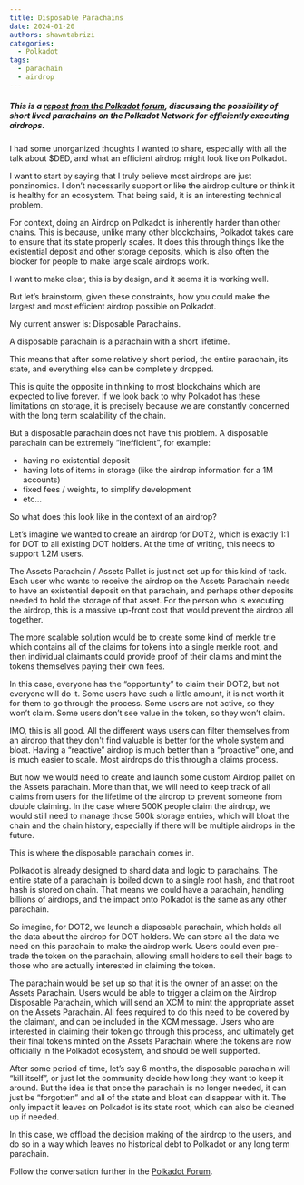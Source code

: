```yaml
---
title: Disposable Parachains
date: 2024-01-20
authors: shawntabrizi
categories:
  - Polkadot
tags:
  - parachain
  - airdrop
---
```


##### This is a [repost from the Polkadot forum](https://forum.polkadot.network/t/disposable-parachains-for-airdrops-and-other-ideas/5769), discussing the possibility of short lived parachains on the Polkadot Network for efficiently executing airdrops.

I had some unorganized thoughts I wanted to share, especially with all the talk about $DED, and what an efficient airdrop might look like on Polkadot.

I want to start by saying that I truly believe most airdrops are just ponzinomics. I don’t necessarily support or like the airdrop culture or think it is healthy for an ecosystem. That being said, it is an interesting technical problem.

For context, doing an Airdrop on Polkadot is inherently harder than other chains. This is because, unlike many other blockchains, Polkadot takes care to ensure that its state properly scales. It does this through things like the existential deposit and other storage deposits, which is also often the blocker for people to make large scale airdrops work.

I want to make clear, this is by design, and it seems it is working well.

But let’s brainstorm, given these constraints, how you could make the largest and most efficient airdrop possible on Polkadot.

My current answer is: Disposable Parachains.

A disposable parachain is a parachain with a short lifetime.

This means that after some relatively short period, the entire parachain, its state, and everything else can be completely dropped.

This is quite the opposite in thinking to most blockchains which are expected to live forever. If we look back to why Polkadot has these limitations on storage, it is precisely because we are constantly concerned with the long term scalability of the chain.

But a disposable parachain does not have this problem. A disposable parachain can be extremely “inefficient”, for example:

- having no existential deposit
- having lots of items in storage (like the airdrop information for a 1M accounts)
- fixed fees / weights, to simplify development
- etc…

So what does this look like in the context of an airdrop?

Let’s imagine we wanted to create an airdrop for DOT2, which is exactly 1:1 for DOT to all existing DOT holders. At the time of writing, this needs to support 1.2M users.

The Assets Parachain / Assets Pallet is just not set up for this kind of task. Each user who wants to receive the airdrop on the Assets Parachain needs to have an existential deposit on that parachain, and perhaps other deposits needed to hold the storage of that asset. For the person who is executing the airdrop, this is a massive up-front cost that would prevent the airdrop all together.

The more scalable solution would be to create some kind of merkle trie which contains all of the claims for tokens into a single merkle root, and then individual claimants could provide proof of their claims and mint the tokens themselves paying their own fees.

In this case, everyone has the “opportunity” to claim their DOT2, but not everyone will do it. Some users have such a little amount, it is not worth it for them to go through the process. Some users are not active, so they won’t claim. Some users don’t see value in the token, so they won’t claim.

IMO, this is all good. All the different ways users can filter themselves from an airdrop that they don't find valuable is better for the whole system and bloat. Having a “reactive” airdrop is much better than a “proactive” one, and is much easier to scale. Most airdrops do this through a claims process.

But now we would need to create and launch some custom Airdrop pallet on the Assets parachain. More than that, we will need to keep track of all claims from users for the lifetime of the airdrop to prevent someone from double claiming. In the case where 500K people claim the airdrop, we would still need to manage those 500k storage entries, which will bloat the chain and the chain history, especially if there will be multiple airdrops in the future.

This is where the disposable parachain comes in.

Polkadot is already designed to shard data and logic to parachains. The entire state of a parachain is boiled down to a single root hash, and that root hash is stored on chain. That means we could have a parachain, handling billions of airdrops, and the impact onto Polkadot is the same as any other parachain.

So imagine, for DOT2, we launch a disposable parachain, which holds all the data about the airdrop for DOT holders. We can store all the data we need on this parachain to make the airdrop work. Users could even pre-trade the token on the parachain, allowing small holders to sell their bags to those who are actually interested in claiming the token.

The parachain would be set up so that it is the owner of an asset on the Assets Parachain. Users would be able to trigger a claim on the Airdrop Disposable Parachain, which will send an XCM to mint the appropriate asset on the Assets Parachain. All fees required to do this need to be covered by the claimant, and can be included in the XCM message. Users who are interested in claiming their token go through this process, and ultimately get their final tokens minted on the Assets Parachain where the tokens are now officially in the Polkadot ecosystem, and should be well supported.

After some period of time, let’s say 6 months, the disposable parachain will “kill itself”, or just let the community decide how long they want to keep it around. But the idea is that once the parachain is no longer needed, it can just be “forgotten” and all of the state and bloat can disappear with it. The only impact it leaves on Polkadot is its state root, which can also be cleaned up if needed.

In this case, we offload the decision making of the airdrop to the users, and do so in a way which leaves no historical debt to Polkadot or any long term parachain.

Follow the conversation further in the [Polkadot Forum](https://forum.polkadot.network/t/disposable-parachains-for-airdrops-and-other-ideas/5769).
